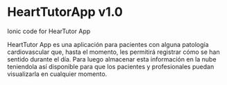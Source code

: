 # HeartTutorApp v1.0
Ionic code for HearTutor App

HeartTutor App es una aplicación para pacientes con alguna patología cardiovascular que, hasta el momento, les permitirá registrar cómo se han sentido durante el día. Para luego almacenar esta información en la nube teniendola así disponible para que los pacientes y profesionales puedan visualizarla en cualquier momento.
